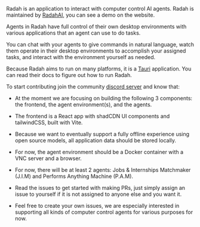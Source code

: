 Radah is an application to interact with computer control AI agents. Radah is maintained by [RadahAI](https://radah.ai), you can see a demo on the website.

Agents in Radah have full control of their own desktop environments with various applications that an agent can use to do tasks.

You can chat with your agents to give commands in natural language, watch them operate in their desktop environments to accomplish your assigned tasks, and interact with the environment yourself as needed.

Because Radah aims to run on many platforms, it is a [Tauri](https://tauri.app/) application. You can read their docs to figure out how to run Radah.

To start contributing join the community [discord server](https://discord.gg/JyhGGfsqHj) and know that:

* At the moment we are focusing on building the following 3 components: the frontend, the agent environment(s), and the agents.

* The frontend is a React app with shadCDN UI components and tailwindCSS, built with Vite.

* Because we want to eventually support a fully offline experience using open source models, all application data should be stored locally.

* For now, the agent environment should be a Docker container with a VNC server and a browser.

* For now, there will be at least 2 agents: Jobs & Internships Matchmaker (J.I.M) and Performs Anything Machine (P.A.M).

 * Read the issues to get started with making PRs, just simply assign an issue to yourself if it is not assigned to anyone else and you want it.
  
 * Feel free to create your own issues, we are especially interested in supporting all kinds of computer control agents for various purposes for now.
